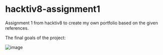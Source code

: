 # hacktiv8-assignment1
Assignment 1 from hacktiv8 to create my own portfolio based on the given references.

The final goals of the project:


![image](https://user-images.githubusercontent.com/80952805/185781776-8395f134-fdce-4606-abdf-1a8543bc662a.png)
